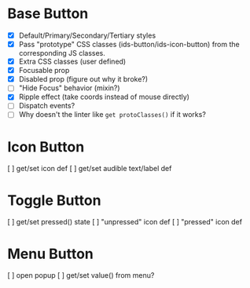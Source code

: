 # Base Button

- [x] Default/Primary/Secondary/Tertiary styles
- [x] Pass "prototype" CSS classes (ids-button/ids-icon-button) from the corresponding JS classes.
- [x] Extra CSS classes (user defined)
- [x] Focusable prop
- [x] Disabled prop (figure out why it broke?)
- [ ] "Hide Focus" behavior (mixin?)
- [x] Ripple effect (take coords instead of mouse directly)
- [ ] Dispatch events?
- [ ] Why doesn't the linter like `get protoClasses()` if it works?

# Icon Button

[ ] get/set icon def
[ ] get/set audible text/label def

# Toggle Button

[ ] get/set pressed() state
[ ] "unpressed" icon def
[ ] "pressed" icon def

# Menu Button

[ ] open popup
[ ] get/set value() from menu?
